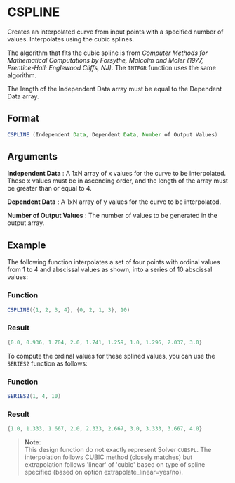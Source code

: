 # CSPLINE

Creates an interpolated curve from input points with a specified number of values. Interpolates using the cubic splines. 

The algorithm that fits the cubic spline is from *Computer Methods for Mathematical Computations by Forsythe, Malcolm and Moler (1977, Prentice-Hall: Englewood Cliffs, NJ)*. The `INTEGR` function uses the same algorithm. 

The length of the Independent Data array must be equal to the Dependent Data array. 

## Format 
```java
CSPLINE (Independent Data, Dependent Data, Number of Output Values) 
```
## Arguments 

 



**Independent Data**
: A 1xN array of x values for the curve to be interpolated. These x values must be in ascending order, and the length of the array must be greater than or equal to 4. 


**Dependent Data**
: A 1xN array of y values for the curve to be interpolated. 


**Number of Output Values**
: The number of values to be generated in the output array. 


## Example 

The following function interpolates a set of four points with ordinal values from 1 to 4 and abscissal values as shown, into a series of 10 abscissal values:

 



### Function 
```java
CSPLINE({1, 2, 3, 4}, {0, 2, 1, 3}, 10)  
```

### Result 
```java
{0.0, 0.936, 1.704, 2.0, 1.741, 1.259, 1.0, 1.296, 2.037, 3.0} 
```


To compute the ordinal values for these splined values, you can use the `SERIES2` function as follows:

 



### Function  
```java
SERIES2(1, 4, 10)  
```

### Result  
```java
{1.0, 1.333, 1.667, 2.0, 2.333, 2.667, 3.0, 3.333, 3.667, 4.0}  
```

 



> **Note**:    
> This design function do not exactly represent Solver `CUBSPL`. The interpolation follows CUBIC method (closely matches) but extrapolation follows 'linear' of 'cubic' based on type of spline specified (based on option extrapolate_linear=yes/no). 
